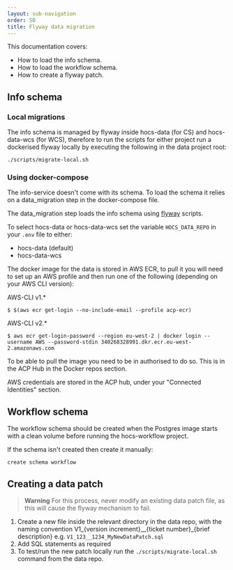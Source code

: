 ```yaml
---
layout: sub-navigation
order: 50
title: Flyway data migration
---
```


This documentation covers:

- How to load the info schema.
- How to load the workflow schema.
- How to create a flyway patch.

## Info schema

### Local migrations
The info schema is managed by flyway inside hocs-data (for CS) and hocs-data-wcs (for WCS), therefore to run the scripts for either project run a dockerised flyway locally by executing the following in the data project root:

```
./scripts/migrate-local.sh
```

### Using docker-compose

The info-service doesn't come with its schema. To load the schema it relies on a data_migration step in the docker-compose file.

The data_migration step loads the info schema using [flyway](https://flywaydb.org/) scripts.

To select hocs-data or hocs-data-wcs set the variable ``HOCS_DATA_REPO`` in your ``.env`` file to either:
* hocs-data (default)
* hocs-data-wcs

The docker image for the data is stored in AWS ECR, to pull it you will need to set up
an AWS profile and then run one of the following (depending on your AWS CLI version):

AWS-CLI v1.*
```console
$ $(aws ecr get-login --no-include-email --profile acp-ecr)
```

AWS-CLI v2.*
```console
$ aws ecr get-login-password --region eu-west-2 | docker login --username AWS --password-stdin 340268328991.dkr.ecr.eu-west-2.amazonaws.com
```

To be able to pull the image you need to be in authorised to do so.
This is in the ACP Hub in the Docker repos section.

AWS credentials are stored in the ACP hub, under your "Connected Identities" section.

## Workflow schema
The workflow schema should be created when the Postgres image starts with a clean volume before running the hocs-workflow project.

If the schema isn't created then create it manually:

```
create schema workflow
```

## Creating a data patch

> **Warning**
> For this process, never modify an existing data patch file, as this will cause the flyway mechanism to fail.

1. Create a new file inside the relevant directory in the data repo, with the naming convention V1_{version increment}__{ticket number}_{brief description}
e.g. `V1_123__1234_MyNewDataPatch.sql`
2. Add SQL statements as required
3. To test/run the new patch locally run the `./scripts/migrate-local.sh` command from the data repo.
